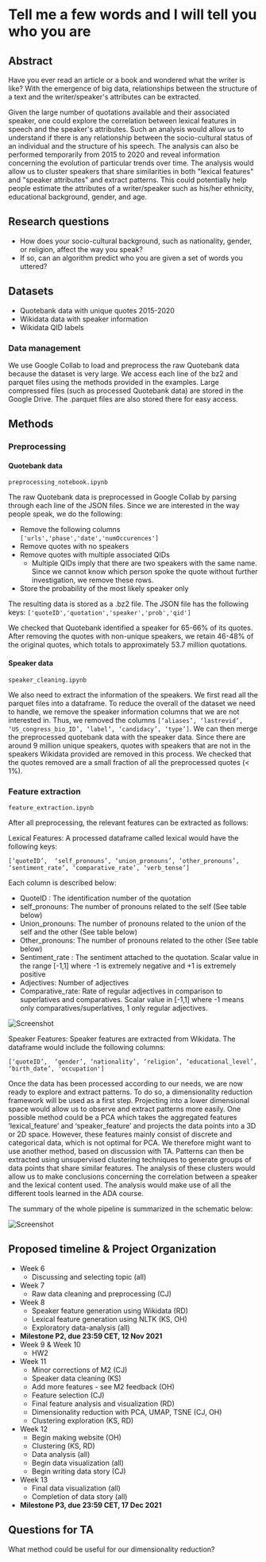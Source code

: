 # Tell me a few words and I will tell you who you are

## Abstract

Have you ever read an article or a book and wondered what the writer is like? With the emergence of big data, relationships between the structure of a text and the writer/speaker's attributes can be extracted.

Given the large number of quotations available and their associated speaker, one could explore the correlation between lexical features in speech and the speaker's attributes. Such an analysis would allow us to understand if there is any relationship between the socio-cultural status of an individual and the structure of his speech. The analysis can also be performed temporarily from 2015 to 2020 and reveal information concerning the evolution of particular trends over time. The analysis would allow us to cluster speakers that share similarities in both "lexical features" and "speaker attributes" and extract patterns. This could potentially help people estimate the attributes of a writer/speaker such as his/her ethnicity, educational background, gender, and age.

## Research questions
* How does your socio-cultural background, such as nationality, gender, or religion, affect the way you speak? 
* If so, can an algorithm predict who you are given a set of words you uttered?

## Datasets
* Quotebank data with unique quotes 2015-2020
* Wikidata data with speaker information
* Wikidata QID labels

### Data management
We use Google Collab to load and preprocess the raw Quotebank data because the dataset is very large. 
We access each line of the bz2 and parquet files using the methods provided in the examples.
Large compressed files (such as processed Quotebank data) are stored in the Google Drive. The .parquet files are also stored there for easy access.


## Methods
### Preprocessing
#### Quotebank data 
`preprocessing_notebook.ipynb`

The raw Quotebank data is preprocessed in Google Collab by parsing through each line of the JSON files.
Since we are interested in the way people speak, we do the following:
 * Remove the following columns `['urls','phase','date','numOccurences']`
 * Remove quotes with no speakers
 * Remove quotes with multiple associated QIDs
    * Multiple QIDs imply that there are two speakers with the same name. Since we cannot know which person spoke the quote without further investigation, we remove these rows.
 * Store the probability of the most likely speaker only

The resulting data is stored as a .bz2 file. The JSON file has the following keys:
`['quoteID','quotation','speaker','prob','qid']`

We checked that Quotebank identified a speaker for 65-66% of its quotes. After removing the quotes with non-unique speakers, we retain 46-48% of the original quotes, which totals to approximately 53.7 million quotations. 

#### Speaker data
`speaker_cleaning.ipynb`

We also need to extract the information of the speakers. We first read all the parquet files into a dataframe. To reduce the overall of the dataset we need to handle, we remove the speaker information columns that we are not interested in. Thus, we removed the columns `[‘aliases’, ‘lastrevid’, ‘US_congress_bio_ID’, ‘label’, ‘candidacy’, ‘type’]`. We can then merge the preprocessed quotebank data with the speaker data. Since there are around 9 million unique speakers, quotes with speakers that are not in the speakers Wikidata provided are removed in this process. We checked that the quotes removed are a small fraction of all the preprocessed quotes (< 1%).

### Feature extraction
`feature_extraction.ipynb`

After all preprocessing, the relevant features can be extracted as follows:

Lexical Features: A processed dataframe called lexical would have the following keys:

`[‘quoteID’,  ‘self_pronouns’, ‘union_pronouns’, ‘other_pronouns’, ‘sentiment_rate’, ‘comparative_rate’, ‘verb_tense’]`

Each column is described below:
* QuoteID : The identification number of the quotation
* self_pronouns: The number of pronouns related to the self (See table below)
* Union_pronouns: The number of pronouns related to the union of the self and the other (See table below)
* Other_pronouns: The number of pronouns related to the other (See table below)
* Sentiment_rate : The sentiment attached to the quotation. Scalar value in the range [-1,1] where -1 is extremely negative and +1 is extremely positive
* Adjectives: Number of adjectives 
* Comparative_rate: Rate of regular adjectives in comparison to superlatives and comparatives. Scalar value in [-1,1] where -1 means only comparatives/superlatives, 1 only regular adjectives.

![Screenshot](images/table.png)

Speaker Features: Speaker features are extracted from Wikidata. The dataframe would include the following columns:

`[‘quoteID’,  ‘gender’, ‘nationality’, ‘religion’, ‘educational_level’, ‘birth_date’, 'occupation']`

Once the data has been processed according to our needs, we are now ready to explore and extract patterns. To do so, a dimensionality reduction framework will be used as a first step. Projecting into a lower dimensional space would allow us to observe and extract patterns more easily. One possible method could be a PCA which takes the aggregated features ‘lexical_feature’ and ‘speaker_feature’ and projects the data points into a 3D or 2D space. However, these features mainly consist of discrete and categorical data, which is not optimal for PCA. We therefore might want to use another method, based on discussion with TA. Patterns can then be extracted using unsupervised clustering techniques to generate groups of data points that share similar features. The analysis of these clusters would allow us to make conclusions concerning the correlation between a speaker and the lexical content used. The analysis would make use of all the different tools learned in the ADA course.

The summary of the whole pipeline is summarized in the schematic below:

![Screenshot](images/Pipeline_ADA.drawio.png)

## Proposed timeline & Project Organization
* Week 6
   * Discussing and selecting topic (all)
* Week 7
   * Raw data cleaning and preprocessing (CJ)
* Week 8
   * Speaker feature generation using Wikidata (RD)
   * Lexical feature generation using NLTK (KS, OH)
   * Exploratory data-analysis (all)
* **Milestone P2, due 23:59 CET, 12 Nov 2021**
* Week 9 & Week 10
   * HW2
* Week 11
   * Minor corrections of M2 (CJ)
   * Speaker data cleaning (KS)
   * Add more features - see M2 feedback (OH)
   * Feature selection (CJ)
   * Final feature analysis and visualization (RD)
   * Dimensionality reduction with PCA, UMAP, TSNE (CJ, OH)
   * Clustering exploration (KS, RD)
* Week 12
   * Begin making website (OH)
   * Clustering (KS, RD)
   * Data analysis (all)
   * Begin data visualization (all)
   * Begin writing data story (CJ)
* Week 13
   * Final data visualization (all)
   * Completion of data story (all)
* **Milestone P3, due 23:59 CET, 17 Dec 2021**

## Questions for TA 
What method could be useful for our dimensionality reduction? 

